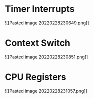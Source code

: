 # Timer Interrupts


![[Pasted image 20220228230649.png]]

# Context Switch

![[Pasted image 20220228230851.png]]

# CPU Registers

![[Pasted image 20220228231057.png]]





